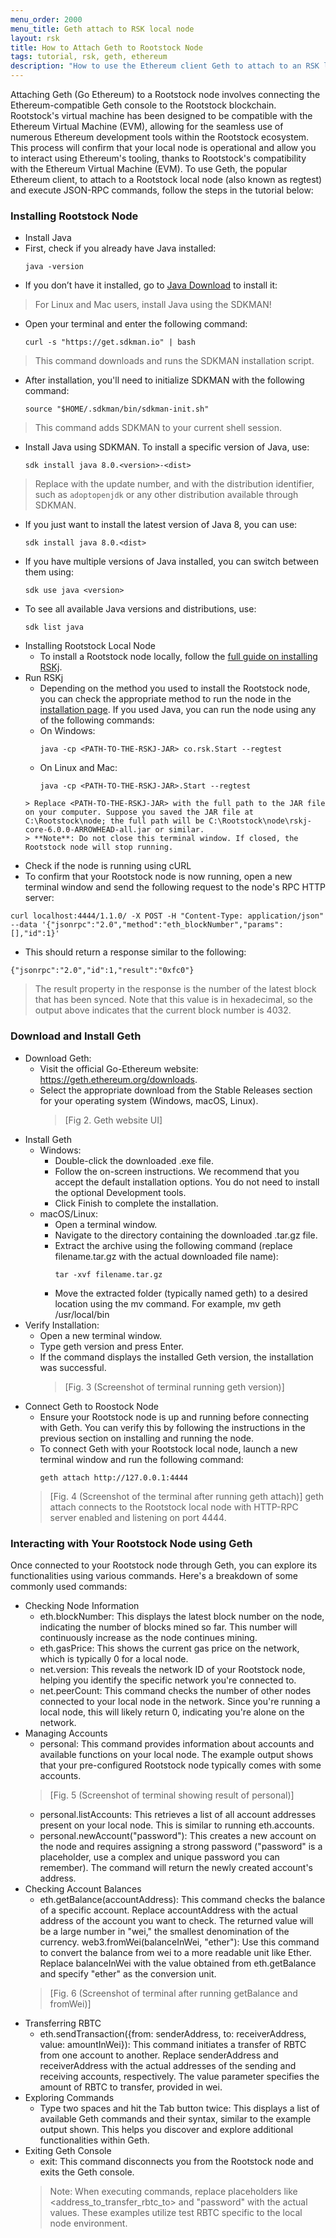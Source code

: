```yaml
---
menu_order: 2000
menu_title: Geth attach to RSK local node
layout: rsk
title: How to Attach Geth to Rootstock Node
tags: tutorial, rsk, geth, ethereum
description: "How to use the Ethereum client Geth to attach to an RSK local node (regtest) and run JSON-RPC commands."
---
```


Attaching Geth (Go Ethereum) to a Rootstock node involves connecting the Ethereum-compatible Geth console to the Rootstock blockchain. Rootstock's virtual machine has been designed to be compatible with the Ethereum Virtual Machine (EVM), allowing for the seamless use of numerous Ethereum development tools within the Rootstock ecosystem. 
This process will confirm that your local node is operational and allow you to interact using Ethereum's tooling, thanks to Rootstock's compatibility with the Ethereum Virtual Machine (EVM). To use Geth, the popular Ethereum client, to attach to a Rootstock local node (also known as regtest) and execute JSON-RPC commands, follow the steps in the tutorial below:

### Installing Rootstock Node
[](#top "collapsible")
-  Install Java
  - First, check if you already have Java installed:
    ```
    java -version
    ```
  - If you don’t have it installed, go to [Java Download](https://www.java.com/en/download/) to install it:
  > For Linux and Mac users, install Java using the SDKMAN! 
  - Open your terminal and enter the following command:
    ```
    curl -s "https://get.sdkman.io" | bash
    ```
  > This command downloads and runs the SDKMAN installation script.
  - After installation, you'll need to initialize SDKMAN with the following command:
    ```
    source "$HOME/.sdkman/bin/sdkman-init.sh"
    ```
  > This command adds SDKMAN to your current shell session.
  - Install Java using SDKMAN. To install a specific version of Java, use:
    ```
    sdk install java 8.0.<version>-<dist>
    ```
  > Replace <version> with the update number, and <dist> with the distribution identifier, such as `adoptopenjdk` or any other distribution available through SDKMAN.
  - If you just want to install the latest version of Java 8, you can use:
    ```
    sdk install java 8.0.<dist>
    ```
  - If you have multiple versions of Java installed, you can switch between them using:
    ```
    sdk use java <version>
    ```
  - To see all available Java versions and distributions, use:
    ```
    sdk list java
    ```
- Installing Rootstock Local Node
  - To install a Rootstock node locally, follow the [full guide on installing RSKj](/rsk/node/install/).
- Run RSKj
  - Depending on the method you used to install the Rootstock node, you can check the appropriate method to run the node in the [installation page](/rsk/node/install/). If you used Java, you can run the node using any of the following commands:
  - On Windows:
    ```
    java -cp <PATH-TO-THE-RSKJ-JAR> co.rsk.Start --regtest
    ```
  - On Linux and Mac:
    ```
    java -cp <PATH-TO-THE-RSKJ-JAR>.Start --regtest
  ```
  > Replace <PATH-TO-THE-RSKJ-JAR> with the full path to the JAR file on your computer. Suppose you saved the JAR file at C:\Rootstock\node; the full path will be C:\Rootstock\node\rskj-core-6.0.0-ARROWHEAD-all.jar or similar.
  > **Note**: Do not close this terminal window. If closed, the Rootstock node will stop running.
-  Check if the node is running using cURL
  - To confirm that your Rootstock node is now running, open a new terminal window and send the following request to the node's RPC HTTP server:
  ```
  curl localhost:4444/1.1.0/ -X POST -H "Content-Type: application/json" --data '{"jsonrpc":"2.0","method":"eth_blockNumber","params":[],"id":1}'
  ```
  - This should return a response similar to the following:
  ```
  {"jsonrpc":"2.0","id":1,"result":"0xfc0"}
  ```
  >
  > The result property in the response is the number of the latest block that has been synced. Note that this value is in hexadecimal, so the output above indicates that the current block number is 4032.

### Download and Install Geth
[](#top "collapsible")
- Download Geth:
  - Visit the official Go-Ethereum website: https://geth.ethereum.org/downloads.
  - Select the appropriate download from the Stable Releases section for your operating system (Windows, macOS, Linux).
    > [Fig 2. Geth website UI]
- Install Geth
  - Windows:
    - Double-click the downloaded .exe file.
    - Follow the on-screen instructions. We recommend that you accept the default installation options. You do not need to install the optional Development tools.
    - Click Finish to complete the installation.
  - macOS/Linux:
    - Open a terminal window.
    - Navigate to the directory containing the downloaded .tar.gz file.
    - Extract the archive using the following command (replace filename.tar.gz with the actual downloaded file name):
      ```
      tar -xvf filename.tar.gz
      ```
    - Move the extracted folder (typically named geth) to a desired location using the mv command. For example,  mv geth /usr/local/bin
- Verify Installation:
  - Open a new terminal window.
  - Type geth version and press Enter.
  - If the command displays the installed Geth version, the installation was successful.
    > [Fig. 3 (Screenshot of terminal running geth version)]
- Connect Geth to Roostock Node
  - Ensure your Rootstock node is up and running before connecting with Geth. You can verify this by following the instructions in the previous section on installing and running the node.
  - To connect Geth with your Rootstock local node, launch a new terminal window and run the following command:
    ```
    geth attach http://127.0.0.1:4444
    ```
  > [Fig. 4 (Screenshot of the terminal after running geth attach)]
  > geth attach connects to the Rootstock local node with HTTP-RPC server enabled and listening on port 4444.


### Interacting with Your Rootstock Node using Geth
Once connected to your Rootstock node through Geth, you can explore its functionalities using various commands. Here's a breakdown of some commonly used commands:
[](#top "collapsible")
- Checking Node Information
  - eth.blockNumber: This displays the latest block number on the node, indicating the number of blocks mined so far. This number will continuously increase as the node continues mining.
  - eth.gasPrice: This shows the current gas price on the network, which is typically 0 for a local node.
  - net.version: This reveals the network ID of your Rootstock node, helping you identify the specific network you're connected to.
  - net.peerCount: This command checks the number of other nodes connected to your local node in the network. Since you're running a local node, this will likely return 0, indicating you're alone on the network.
- Managing Accounts
  - personal: This command provides information about accounts and available functions on your local node. The example output shows that your pre-configured Rootstock node typically comes with some accounts.
  >[Fig. 5 (Screenshot of terminal showing result of personal)]
  - personal.listAccounts: This retrieves a list of all account addresses present on your local node. This is similar to running eth.accounts.
  - personal.newAccount("password"): This creates a new account on the node and requires assigning a strong password ("password" is a placeholder, use a complex and unique password you can remember). The command will return the newly created account's address.
- Checking Account Balances
  - eth.getBalance(accountAddress): This command checks the balance of a specific account. Replace accountAddress with the actual address of the account you want to check. The returned value will be a large number in "wei," the smallest denomination of the currency.
  web3.fromWei(balanceInWei, "ether"): Use this command to convert the balance from wei to a more readable unit like Ether. Replace balanceInWei with the value obtained from eth.getBalance and specify "ether" as the conversion unit.
  >[Fig. 6 (Screenshot of terminal after running getBalance and fromWei)]
- Transferring RBTC
  - eth.sendTransaction({from: senderAddress, to: receiverAddress, value: amountInWei}): This command initiates a transfer of RBTC from one account to another. Replace senderAddress and receiverAddress with the actual addresses of the sending and receiving accounts, respectively. The value parameter specifies the amount of RBTC to transfer, provided in wei.
- Exploring Commands
  - Type two spaces and hit the Tab button twice: This displays a list of available Geth commands and their syntax, similar to the example output shown. This helps you discover and explore additional functionalities within Geth.
- Exiting Geth Console
  - exit: This command disconnects you from the Rootstock node and exits the Geth console.
  > Note: When executing commands, replace placeholders like <address_to_transfer_rbtc_to> and "password" with the actual values. These examples utilize test RBTC specific to the local node environment.
